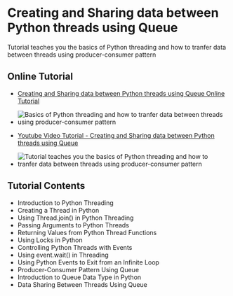 # Creating and Sharing data between Python threads using Queue

  Tutorial teaches you the basics of Python threading and how to tranfer data between threads using producer-consumer pattern

## Online Tutorial 

 - [Creating and Sharing data between Python threads using Queue Online Tutorial ](https://www.xanthium.in/creating-threads-sharing-synchronizing-data-using-queue-lock-semaphore-python)

 - ![Basics of Python threading and how to tranfer data between threads using producer-consumer pattern](https://img.youtube.com/vi/j_envuVVBNw/0.jpg)

 - [Youtube Video Tutorial - Creating and Sharing data between Python threads using Queue ](https://www.youtube.com/watch?v=j_envuVVBNw)

 - ![Tutorial teaches you the basics of Python threading and how to tranfer data between threads using producer-consumer pattern](https://www.xanthium.in/sites/default/files/inline-images/python-threads-with-lock.jpg)

## Tutorial Contents

 - Introduction to Python Threading
 - Creating a Thread in Python
 - Using Thread.join() in Python Threading
 - Passing Arguments to Python Threads
 - Returning Values from Python Thread Functions
 - Using Locks in Python
 - Controlling Python Threads with Events
 - Using event.wait() in Threading
 - Using Python Events to Exit from an Infinite Loop
 - Producer-Consumer Pattern Using Queue
 - Introduction to Queue Data Type in Python
 - Data Sharing Between Threads Using Queue

